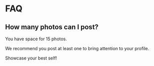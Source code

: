 # FAQ



## How many photos can I post?

You have space for 15 photos.

We recommend you post at least one to bring attention 
to your profile.

Showcase your best self!